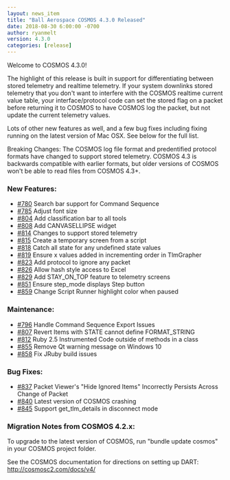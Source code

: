 ```yaml
---
layout: news_item
title: "Ball Aerospace COSMOS 4.3.0 Released"
date: 2018-08-30 6:00:00 -0700
author: ryanmelt
version: 4.3.0
categories: [release]
---
```


Welcome to COSMOS 4.3.0!

The highlight of this release is built in support for differentiating between stored telemetry and realtime telemetry. If your system downlinks stored telemetry that you don't want to interfere with the COSMOS realtime current value table, your interface/protocol code can set the stored flag on a packet before returning it to COSMOS to have COSMOS log the packet, but not update the current telemetry values.

Lots of other new features as well, and a few bug fixes including fixing running on the latest version of Mac OSX. See below for the full list.

Breaking Changes:
The COSMOS log file format and predentified protocol formats have changed to support stored telemetry. COSMOS 4.3 is backwards compatible with earlier formats, but older versions of COSMOS won't be able to read files from COSMOS 4.3+.

### New Features:

- [#780](https://github.com/BallAerospace/COSMOS/issues/780) Search bar support for Command Sequence
- [#785](https://github.com/BallAerospace/COSMOS/issues/785) Adjust font size
- [#804](https://github.com/BallAerospace/COSMOS/issues/804) Add classification bar to all tools
- [#808](https://github.com/BallAerospace/COSMOS/issues/808) Add CANVASELLIPSE widget
- [#814](https://github.com/BallAerospace/COSMOS/issues/814) Changes to support stored telemetry
- [#815](https://github.com/BallAerospace/COSMOS/issues/815) Create a temporary screen from a script
- [#818](https://github.com/BallAerospace/COSMOS/issues/818) Catch all state for any undefined state values
- [#819](https://github.com/BallAerospace/COSMOS/issues/819) Ensure x values added in incrementing order in TlmGrapher
- [#823](https://github.com/BallAerospace/COSMOS/issues/823) Add protocol to ignore any packet
- [#826](https://github.com/BallAerospace/COSMOS/issues/826) Allow hash style access to Excel
- [#829](https://github.com/BallAerospace/COSMOS/issues/829) Add STAY_ON_TOP feature to telemetry screens
- [#851](https://github.com/BallAerospace/COSMOS/issues/851) Ensure step_mode displays Step button
- [#859](https://github.com/BallAerospace/COSMOS/issues/859) Change Script Runner highlight color when paused

### Maintenance:

- [#796](https://github.com/BallAerospace/COSMOS/issues/796) Handle Command Sequence Export Issues
- [#807](https://github.com/BallAerospace/COSMOS/issues/807) Revert Items with STATE cannot define FORMAT_STRING
- [#812](https://github.com/BallAerospace/COSMOS/issues/812) Ruby 2.5 Instrumented Code outside of methods in a class
- [#855](https://github.com/BallAerospace/COSMOS/issues/855) Remove Qt warning message on Windows 10
- [#858](https://github.com/BallAerospace/COSMOS/issues/858) Fix JRuby build issues

### Bug Fixes:

- [#837](https://github.com/BallAerospace/COSMOS/issues/837) Packet Viewer's "Hide Ignored Items" Incorrectly Persists Across Change of Packet
- [#840](https://github.com/BallAerospace/COSMOS/issues/840) Latest version of COSMOS crashing
- [#845](https://github.com/BallAerospace/COSMOS/issues/845) Support get_tlm_details in disconnect mode

### Migration Notes from COSMOS 4.2.x:

To upgrade to the latest version of COSMOS, run "bundle update cosmos" in your COSMOS project folder.

See the COSMOS documentation for directions on setting up DART: http://cosmosc2.com/docs/v4/
